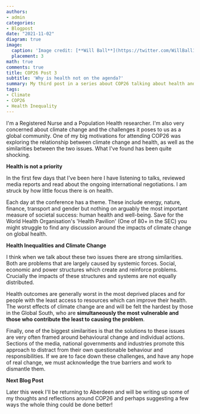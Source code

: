 ```yaml
---
authors:
- admin
categories:
- Blogpost
date: "2021-11-02"
diagram: true
image:
  caption: 'Image credit: [**Will Ball**](https://twitter.com/WillBall12)'
  placement: 3
math: true
comments: true
title: COP26 Post 3
subtitle: 'Why is health not on the agenda?'
summary: My third post in a series about COP26 talking about health and inequalities
tags:
- Climate
- COP26
- Health Inequality
---
```


I'm a Registered Nurse and a Population Health researcher. I'm also very concerned about climate change and the challenges it poses to us as a global community. One of my big motivations for attending COP26 was exploring the relationship between climate change and health, as well as the similarities between the two issues. What I've found has been quite shocking.

**Health is not a priority**

In the first few days that I've been here I have listening to talks, reviewed media reports and read about the ongoing international negotiations. I am struck by how little focus there is on health.

Each day at the conference has a theme. These include energy, nature, finance, transport and gender but nothing on arguably the most important measure of societal success: human health and well-being. Save for the World Health Organisation's 'Health Pavilion' (One of 80+ in the SEC) you might struggle to find any discussion around the impacts of climate change on global health.

**Health Inequalities and Climate Change**

I think when we talk about these two issues there are strong similarities. Both are problems that are largely caused by systemic forces. Social, economic and power structures which create and reinforce problems. Crucially the impacts of these structures and systems are not equally distributed.

Health outcomes are generally worst in the most deprived places and for people with the least access to resources which can improve their health. The worst effects of climate change are and will be felt the hardest by those in the Global South, who are **simultaneously the most vulnerable and those who contribute the least to causing the problem**.

Finally, one of the biggest similarities is that the solutions to these issues are very often framed around behavioural change and individual actions. Sections of the media, national governments and industries promote this approach to distract from their own questionable behaviour and responsibilities. If we are to face down these challenges, and have any hope of real change, we must acknowledge the true barriers and work to dismantle them.

**Next Blog Post**

Later this week I'll be returning to Aberdeen and will be writing up some of my thoughts and reflections around COP26 and perhaps suggesting a few ways the whole thing could be done better!
